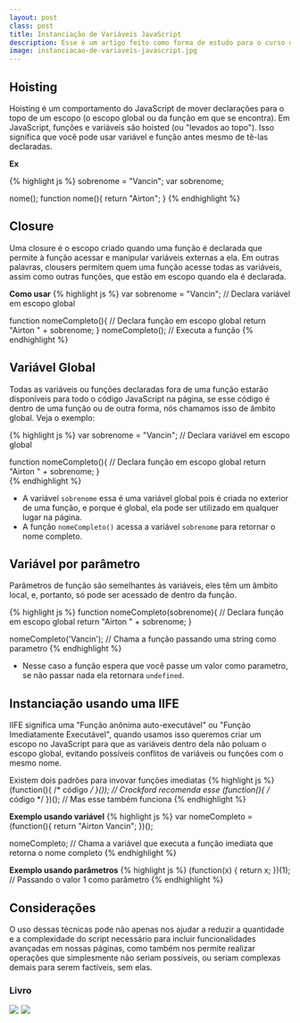 ```yaml
---
layout: post
class: post
title: Instanciação de Variáveis JavaScript
description: Esse é um artigo feito como forma de estudo para o curso de BE Mean do WebSchool.io
image: instanciacao-de-variaveis-javascript.jpg
---
```


## Hoisting

Hoisting é um comportamento do JavaScript de mover declarações para o topo de um escopo (o escopo global ou da função em que se encontra). Em JavaScript, funções e variáveis são hoisted (ou "levados ao topo"). Isso significa que você pode usar variável e função antes mesmo de tê-las declaradas.

**Ex**

{% highlight js %}
sobrenome = "Vancin";
var sobrenome;

nome();
function nome(){
    return "Airton";
}
{% endhighlight %}

## Closure

Uma closure é o escopo criado quando uma função é declarada que permite à função acessar e manipular variáveis externas a ela. Em outras palavras, clousers permitem quem uma função acesse todas as variáveis, assim como outras funções, que estão em escopo quando ela é declarada.

**Como usar**
{% highlight js %}
var sobrenome = "Vancin"; // Declara variável em escopo global

function nomeCompleto(){ // Declara função em escopo global
    return "Airton " + sobrenome;
}
nomeCompleto(); // Executa a função
{% endhighlight %}


## Variável Global

Todas as variáveis ​​ou funções declaradas fora de uma função estarão disponíveis para todo o código JavaScript na página, se esse código é dentro de uma função ou de outra forma, nós chamamos isso de âmbito global. Veja o exemplo:

{% highlight js %}
var sobrenome = "Vancin"; // Declara variável em escopo global

function nomeCompleto(){ // Declara função em escopo global
    return "Airton " + sobrenome;
}  
{% endhighlight %}

- A variável `sobrenome` essa é uma variável global pois é criada no exterior de uma função, e porque é global, ela pode ser utilizado em qualquer lugar na página.
- A função `nomeCompleto()` acessa a variável `sobrenome` para retornar o nome completo.


## Variável por parâmetro

Parâmetros de função são semelhantes às variáveis, eles têm um âmbito local, e, portanto, só pode ser acessado de dentro da função.

{% highlight js %}
function nomeCompleto(sobrenome){ // Declara função em escopo global
    return "Airton " + sobrenome;
}  

nomeCompleto('Vancin'); // Chama a função passando uma string como parametro
{% endhighlight %}

- Nesse caso a função espera que você passe um valor como parametro, se não passar nada ela retornara `undefined`.


## Instanciação usando uma IIFE

IIFE significa uma "Função anônima auto-executável" ou "Função Imediatamente Executável", quando usamos isso queremos criar um escopo no JavaScript para que as variáveis dentro dela não poluam o escopo global, evitando possíveis conflitos de variáveis ou funções com o mesmo nome.

Existem dois padrões para invovar funções imediatas
{% highlight js %}
(function(){ /* código */ }()); // Crockford recomenda esse
(function(){ /* código */ })(); // Mas esse também funciona
{% endhighlight %}

**Exemplo usando variável**
{% highlight js %}
var nomeCompleto = (function(){
    return "Airton Vancin";
})();

nomeCompleto; // Chama a variável que executa a função imediata que retorna o nome completo
{% endhighlight %}

**Exemplo usando parâmetros**
{% highlight js %}
(function(x) { 
    return x;
})(1); // Passando o valor 1 como parâmetro
{% endhighlight %}

## Considerações

O uso dessas técnicas pode não apenas nos ajudar a reduzir a quantidade e a complexidade do script necessário para incluir funcionalidades avançadas em nossas páginas, como também nos permite realizar operações que simplesmente não seriam possíveis, ou seriam complexas demais para serem factíveis, sem elas.


### Livro ###

<div class="books">
<a class="books__item" href="https://www.amazon.com.br/gp/product/193398869X/ref=as_li_ss_il?ie=UTF8&linkCode=li3&tag=avancin-20&linkId=17fa6dd801b53558266ff0555838db9f" target="_blank"><img border="0" src="//ws-na.amazon-adsystem.com/widgets/q?_encoding=UTF8&ASIN=193398869X&Format=_SL250_&ID=AsinImage&MarketPlace=BR&ServiceVersion=20070822&WS=1&tag=avancin-20" ></a><img src="https://ir-br.amazon-adsystem.com/e/ir?t=avancin-20&l=li3&o=33&a=193398869X" width="1" height="1" border="0" alt="" style="border:none !important; margin:0px !important;" />
<a class="books__item" href="https://www.amazon.com.br/JavaScript-Guia-Definitivo-David-Flanagan/dp/856583719X/ref=as_li_ss_il?__mk_pt_BR=%C3%85M%C3%85%C5%BD%C3%95%C3%91&keywords=Desenvolvendo+com+AngularJS&qid=1569643502&s=books&sr=1-1-fkmr0&linkCode=li3&tag=avancin-20&linkId=5ba591a3785a5d4633867a540d5f9366" target="_blank"><img border="0" src="//ws-na.amazon-adsystem.com/widgets/q?_encoding=UTF8&ASIN=856583719X&Format=_SL250_&ID=AsinImage&MarketPlace=BR&ServiceVersion=20070822&WS=1&tag=avancin-20" ></a><img src="https://ir-br.amazon-adsystem.com/e/ir?t=avancin-20&l=li3&o=33&a=856583719X" width="1" height="1" border="0" alt="" style="border:none !important; margin:0px !important;" />
</div>
